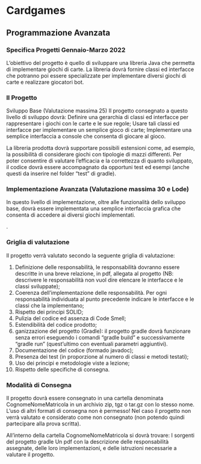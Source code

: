# Cardgames
## Programmazione Avanzata
### Specifica Progetti Gennaio-Marzo 2022

L’obiettivo del progetto è quello di sviluppare una libreria Java che permetta di implementare giochi di carte. La libreria dovrà fornire classi ed interfacce che potranno poi essere specializzate per implementare diversi giochi di carte e realizzare giocatori bot.


### Il Progetto
Sviluppo Base (Valutazione massima 25)
Il progetto consegnato a questo livello di sviluppo dovrà:
Definire una gerarchia di classi ed interfacce per rappresentare i giochi con le carte e le sue regole;
Usare tali classi ed interfacce per implementare un semplice gioco di carte;
Implementare una semplice interfaccia a console che consenta di giocare al gioco.

La libreria prodotta dovrà supportare possibili estensioni come, ad esempio, la possibilità di considerare giochi con tipologie di mazzi differenti. 
Per poter consentire di valutare l’efficacia e la correttezza di quanto sviluppato, il codice dovrà essere accompagnato da opportuni test ed esempi (anche questi da inserire nel folder “test” di gradle).



### Implementazione Avanzata (Valutazione massima 30 e Lode) 
In questo livello di implementazione, oltre alle funzionalità dello sviluppo base, dovrà essere implementata una semplice interfaccia grafica che consenta di accedere ai diversi giochi implementati.

.





### Griglia di valutazione
Il progetto verrà valutato secondo la seguente griglia di valutazione:
1. Definizione delle responsabilità, le responsabilità dovranno essere descritte in una breve relazione, in pdf, allegata al progetto (NB: descrivere le responsabilità non vuol dire elencare le interfacce e le classi sviluppate);
2. Coerenza dell’implementazione delle responsabilità. Per ogni responsabilità individuata al punto precedente indicare le interfacce e le classi che la implementano;
3. Rispetto dei principi SOLID;
4. Pulizia del codice ed assenza di Code Smell;
5. Estendibilità del codice prodotto;
6. ganizzazione del progetto (Gradle): il progetto gradle dovrà funzionare senza errori eseguendo i comandi “gradle build” e successivamente “gradle run” (quest’ultimo con eventuali parametri aggiuntivi).  
7. Documentazione del codice (formado javadoc);
8. Presenza dei test (in proporzione al numero di classi e metodi testati);
9. Uso dei principi e metodologie viste a lezione;
10. Rispetto delle specifiche di consegna.
### Modalità di Consegna
Il progetto dovrà essere consegnato in una cartella denominata CognomeNomeMatricola in un archivio zip, tgz o tar.gz con lo stesso nome. L’uso di altri formati di consegna non è permesso! Nel caso il progetto non verrà valutato e considerato come non consegnato (non potendo quindi partecipare alla prova scritta).

All’interno della cartella CognomeNomeMatricola si dovrà trovare:
I sorgenti del progetto gradle
Un pdf con la descrizione delle responsabilità assegnate, delle loro implementazioni, e delle istruzioni necessarie a valutare il progetto.

